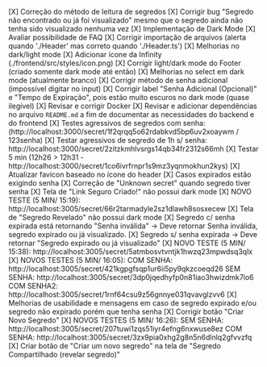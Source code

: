 [X] Correção do  método de leitura de segredos
[X] Corrigir bug "Segredo não encontrado ou já foi visualizado" mesmo que o segredo ainda não tenha sido visualizado nenhuma vez
[X] Implementação de Dark Mode
[X] Avaliar possibilidade de FAQ
[X] Corrigir importação de arquivos (alerta quando './Header' mas correto quando './Header.ts')
[X] Melhorias no dark/light mode
[X] Adicionar ícone da Infinity (./frontend/src/styles/icon.png)
[X] Corrigir light/dark mode do Footer (criado somente dark mode até então)
[X] Melhorias no select em dark mode (atualmente branco)
[X] Corrigir método de senha adicional (impossível digitar no input)
[X] Corrigir label "Senha Adicional (Opcional)" e "Tempo de Expiração", pois estão muito escuros no dark mode (quase ilegível)
[X] Revisar e corrigir Docker
[X] Revisar e adicionar dependências no arquivo `README.md` a fim de documentar as necessidades do backend e do frontend
[X] Testes agressivos de segredos com senha: (http://localhost:3000/secret/1f2qrqq5o62rdabkvd5bp6uv2xoaywm / 123senha)
[X] Testar agressivos de segredo de 1h s/ senha: http://localhost:3000/secret/2zitzkmhlvsrgs14qb34fr2312s66mh
[X] Testar 5 min (12h26 > 12h31 - http://localhost:3000/secret/1co6ivrfrnpr1s9mz3yqnmokhun2kys)
[X] Atualizar favicon baseado no ícone do header 
[X] Casos expirados estão exigindo senha
[X] Correção de "Unknown secret" quando segredo tiver senha
[X] Tela de "Link Seguro Criado!" não possui dark mode
[X] NOVO TESTE (5 MIN/ 15:19): http://localhost:3005/secret/66r2tarmadyle2sz1dlawh8sosxecew
[X] Tela de "Segredo Revelado" não possui dark mode
[X] Segredo c/ senha expirada está retornando "Senha inválida" -> Deve retornar Senha inválida, segredo expirado ou já visualizado.
[X] Segredo s/ senha expirada -> Deve retornar "Segredo expirado ou já visualizado"
[X] NOVO TESTE (5 MIN/ 15:38): http://localhost:3005/secret/5atmbosvtvntjk1hwzq23mpwdsq3qlx
[X] NOVOS TESTES (5 MIN/ 16:05):
COM SENHA: http://localhost:3005/secret/421kgpgfsqp1ur6ii5py9qkzcoeqd26
SEM SENHA: http://localhost:3005/secret/3dp0jqedhyfp0n81iao3hwizdmk7io6
COM SENHA2: http://localhost:3005/secret/1rnf64csu9z56gnnye031qvavglzvv6
[X] Melhorias de usabilidade e mensagens em caso de segredo expirado e/ou segredo não expirado porém que tenha senha
[X] Corrigir botão "Criar Novo Segredo"
[X] NOVOS TESTES (5 MIN/ 16:26):
SEM SENHA: http://localhost:3005/secret/207tuwi1zqs51iyr4efng6nxwuse8ez
COM SENHA: http://localhost:3005/secret/3zx9pia0xhg2g8n5n6dlnlq2gfvvzfq
[X] Criar botão de "Criar um novo segredo" na tela de "Segredo Compartilhado (revelar segredo)"